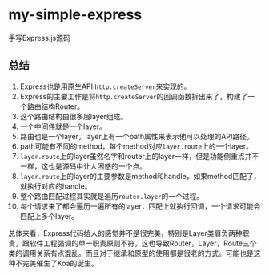 # my-simple-express
手写Express.js源码

## 总结
1. Express也是用原生API `http.createServer`来实现的。
2. Express的主要工作是将`http.createServer`的回调函数拆出来了，构建了一个路由结构Router。
3. 这个路由结构由很多层layer组成。
4. 一个中间件就是一个layer。
5. 路由也是一个layer，layer上有一个path属性来表示他可以处理的API路径。
6. path可能有不同的method，每个method对应`layer.route`上的一个layer。
7. `layer.route`上的layer虽然名字和router上的layer一样，但是功能侧重点并不一样，这也是源码中让人困惑的一个点。
8. `layer.route`上的layer的主要参数是method和handle，如果method匹配了，就执行对应的handle。
9. 整个路由匹配过程其实就是遍历`router.layer`的一个过程。
10. 每个请求来了都会遍历一遍所有的layer，匹配上就执行回调，一个请求可能会匹配上多个layer。


总体来看，Express代码给人的感觉并不是很完美，特别是Layer类肩负两种职责，跟软件工程强调的单一职责原则不符，这也导致Router，Layer，Route三个类的调用关系有点混乱。而且对于继承和原型的使用都是很老的方式。可能也是这种不完美催生了Koa的诞生。

